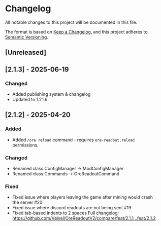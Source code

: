 # Changelog
All notable changes to this project will be documented in this file.

The format is based on [Keep a Changelog](https://keepachangelog.com/en/1.0.0/),
and this project adheres to [Semantic Versioning](https://semver.org/spec/v2.0.0.html).

## [Unreleased]

## [2.1.3] - 2025-06-19
### Changed
- Added publishing system & changelog
- Updated to 1.21.6

## [2.1.2] - 2025-04-20
### Added
- Added `/ore reload` command - requires `ore-readout.reload` permissions.
### Changed
- Renamed class ConfigManager -> ModConfigManager
- Renamed class Commands -> OreReadoutCommand
### Fixed
- Fixed issue where players leaving the game after mining would crash the server #20
- Fixed issue where discord readouts are not being sent #19
- Fixed tab-based indents to 2 spaces
Full changelog: https://github.com/Veivel/OreReadoutV2/compare/feat/2.1.1...feat/2.1.2

